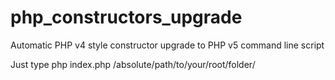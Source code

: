 # php_constructors_upgrade
Automatic PHP v4 style constructor upgrade to PHP v5 command line script

Just type php index.php /absolute/path/to/your/root/folder/